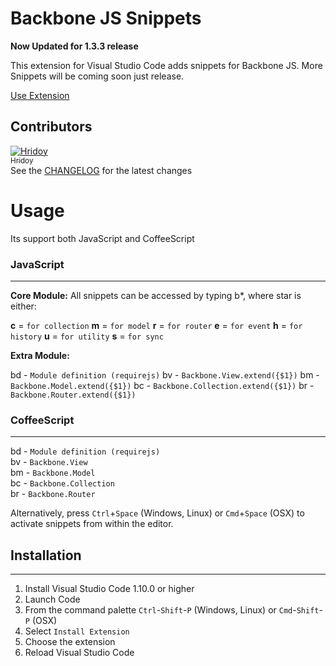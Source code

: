# Backbone JS Snippets

**Now Updated for 1.3.3 release**

This extension for Visual Studio Code adds snippets for Backbone JS. More Snippets will be coming soon just release.

[Use Extension](https://github.com/hridoy/backbone-js-snippets-vscode/raw/master/img/preview.png)

## Contributors
[![Hridoy](https://avatars.githubusercontent.com/hridoy?s=100)<br /><sub>Hridoy</sub>](http://github.com/hridoy)<br />
See the [CHANGELOG](https://github.com/hridoy/backbone-js-snippets-vscode/master/CHANGELOG.md) for the latest changes



# Usage
Its support both JavaScript and CoffeeScript


### JavaScript
----------


**Core Module:**
 All snippets can be accessed by typing b*, where star is either:
 
**c**   = `for collection`
**m**  =  `for model`
**r**   =  `for router`
**e**  =  `for event`
**h**  =  `for history`
**u**  =  `for utility`
**s**  = `for sync`


**Extra Module:**

bd - `Module definition (requirejs)`
bv - `Backbone.View.extend({$1})`
bm - `Backbone.Model.extend({$1})`
bc - `Backbone.Collection.extend({$1})`
br - `Backbone.Router.extend({$1})`


### CoffeeScript

----------

bd - `Module definition (requirejs)`  
bv - `Backbone.View`  
bm - `Backbone.Model`  
bc - `Backbone.Collection`  
br - `Backbone.Router`  



Alternatively, press `Ctrl`+`Space` (Windows, Linux) or `Cmd`+`Space` (OSX) to activate snippets from within the editor.

## Installation

----------

1. Install Visual Studio Code 1.10.0 or higher
2. Launch Code
3. From the command palette `Ctrl`-`Shift`-`P` (Windows, Linux) or `Cmd`-`Shift`-`P` (OSX)
4. Select `Install Extension`
5. Choose the extension
6. Reload Visual Studio Code

